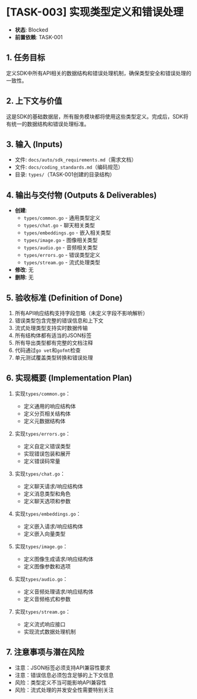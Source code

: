 # [TASK-003] 实现类型定义和错误处理

- **状态**: Blocked
- **前置依赖**: TASK-001

## 1. 任务目标
定义SDK中所有API相关的数据结构和错误处理机制，确保类型安全和错误处理的一致性。

## 2. 上下文与价值
这是SDK的基础数据层，所有服务模块都将使用这些类型定义。完成后，SDK将有统一的数据结构和错误处理标准。

## 3. 输入 (Inputs)
- 文件: `docs/auto/sdk_requirements.md`（需求文档）
- 文件: `docs/coding_standards.md`（编码规范）
- 目录: `types/`（TASK-001创建的目录结构）

## 4. 输出与交付物 (Outputs & Deliverables)
- **创建**: 
  - `types/common.go` - 通用类型定义
  - `types/chat.go` - 聊天相关类型
  - `types/embeddings.go` - 嵌入相关类型
  - `types/image.go` - 图像相关类型
  - `types/audio.go` - 音频相关类型
  - `types/errors.go` - 错误类型定义
  - `types/stream.go` - 流式处理类型
- **修改**: 无
- **删除**: 无

## 5. 验收标准 (Definition of Done)
1. 所有API响应结构支持字段忽略（未定义字段不影响解析）
2. 错误类型包含完整的错误信息和上下文
3. 流式处理类型支持实时数据传输
4. 所有结构体都有适当的JSON标签
5. 所有导出类型都有完整的文档注释
6. 代码通过`go vet`和`gofmt`检查
7. 单元测试覆盖类型转换和错误处理

## 6. 实现概要 (Implementation Plan)
1. 实现`types/common.go`：
   - 定义通用的响应结构体
   - 定义分页相关结构体
   - 定义元数据结构体

2. 实现`types/errors.go`：
   - 定义自定义错误类型
   - 实现错误包装和展开
   - 定义错误码常量

3. 实现`types/chat.go`：
   - 定义聊天请求/响应结构体
   - 定义消息类型和角色
   - 定义聊天选项和参数

4. 实现`types/embeddings.go`：
   - 定义嵌入请求/响应结构体
   - 定义嵌入向量类型

5. 实现`types/image.go`：
   - 定义图像生成请求/响应结构体
   - 定义图像参数和选项

6. 实现`types/audio.go`：
   - 定义音频处理请求/响应结构体
   - 定义音频格式和参数

7. 实现`types/stream.go`：
   - 定义流式响应接口
   - 实现流式数据处理机制

## 7. 注意事项与潜在风险
- 注意：JSON标签必须支持API兼容性要求
- 注意：错误信息必须包含足够的上下文信息
- 风险：类型定义不当可能影响API兼容性
- 风险：流式处理的并发安全性需要特别关注 